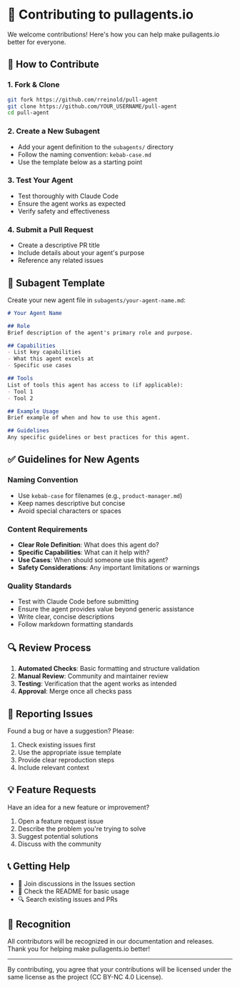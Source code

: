 # 🤝 Contributing to pullagents.io

We welcome contributions! Here's how you can help make pullagents.io better for everyone.

## 🚀 How to Contribute

### 1. Fork & Clone
```bash
git fork https://github.com/rreinold/pull-agent
git clone https://github.com/YOUR_USERNAME/pull-agent
cd pull-agent
```

### 2. Create a New Subagent
- Add your agent definition to the `subagents/` directory
- Follow the naming convention: `kebab-case.md`
- Use the template below as a starting point

### 3. Test Your Agent
- Test thoroughly with Claude Code
- Ensure the agent works as expected
- Verify safety and effectiveness

### 4. Submit a Pull Request
- Create a descriptive PR title
- Include details about your agent's purpose
- Reference any related issues

## 📝 Subagent Template

Create your new agent file in `subagents/your-agent-name.md`:

```markdown
# Your Agent Name

## Role
Brief description of the agent's primary role and purpose.

## Capabilities
- List key capabilities
- What this agent excels at
- Specific use cases

## Tools
List of tools this agent has access to (if applicable):
- Tool 1
- Tool 2

## Example Usage
Brief example of when and how to use this agent.

## Guidelines
Any specific guidelines or best practices for this agent.
```

## ✅ Guidelines for New Agents

### Naming Convention
- Use `kebab-case` for filenames (e.g., `product-manager.md`)
- Keep names descriptive but concise
- Avoid special characters or spaces

### Content Requirements
- **Clear Role Definition**: What does this agent do?
- **Specific Capabilities**: What can it help with?
- **Use Cases**: When should someone use this agent?
- **Safety Considerations**: Any important limitations or warnings

### Quality Standards
- Test with Claude Code before submitting
- Ensure the agent provides value beyond generic assistance
- Write clear, concise descriptions
- Follow markdown formatting standards

## 🔍 Review Process

1. **Automated Checks**: Basic formatting and structure validation
2. **Manual Review**: Community and maintainer review
3. **Testing**: Verification that the agent works as intended
4. **Approval**: Merge once all checks pass

## 🐛 Reporting Issues

Found a bug or have a suggestion? Please:

1. Check existing issues first
2. Use the appropriate issue template
3. Provide clear reproduction steps
4. Include relevant context

## 💡 Feature Requests

Have an idea for a new feature or improvement?

1. Open a feature request issue
2. Describe the problem you're trying to solve
3. Suggest potential solutions
4. Discuss with the community

## 📞 Getting Help

- 💬 Join discussions in the Issues section
- 📖 Check the README for basic usage
- 🔍 Search existing issues and PRs

## 🙏 Recognition

All contributors will be recognized in our documentation and releases. Thank you for helping make pullagents.io better!

---

By contributing, you agree that your contributions will be licensed under the same license as the project (CC BY-NC 4.0 License).